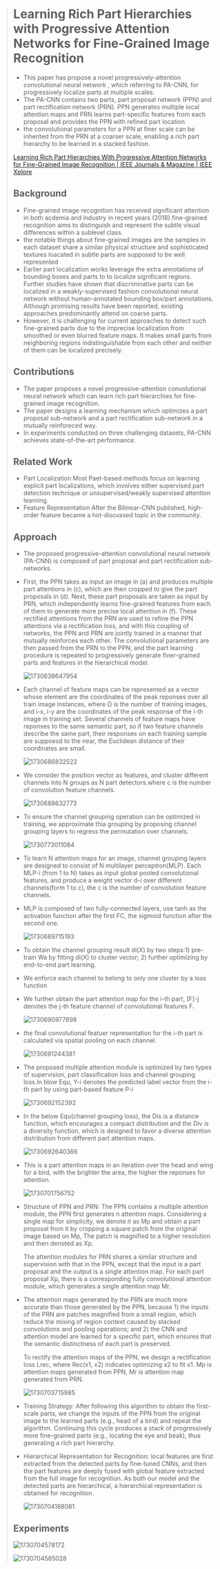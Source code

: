 > # Learning Rich Part Hierarchies with Progressive Attention Networks for Fine-Grained Image Recognition
>
> * This paper has propose a novel progressively-attention convolutional neural network , which referring  to PA-CNN, for progressively localize parts at multiple scales.
> * The PA-CNN contains two parts, part proposal network (PPN) and part  rectification network (PRN). PPN generates multiple local attention maps and PRN learns part-specific features from each proposal and provides the PPN with refined part location
> * the convolutional parameters for a PPN at finer scale can be inherited from the PRN at a coarser scale, enabling a rich part hierarchy to be  learned in a stacked fashion.
>
> [Learning Rich Part Hierarchies With Progressive Attention Networks for Fine-Grained Image Recognition | IEEE Journals & Magazine | IEEE Xplore](https://ieeexplore.ieee.org/abstract/document/8737007)
>
> ## Background
>
> * Fine-grained image recognition has received significant attention in both acdemia and industry in recent years (2018).fine-grained recognition aims to distinguish and represent the subtle visual differences within a sublevel class.
> * the notable things about fine-grained images are the samples in each dataset share a similar physical structure and sophisticated textures loacated in subtle parts are supposed to be well represented
> * Earlier part localization works leverage the extra annotations of bounding boxes and parts to to localize significant regions. Further studies have shown that discriminative parts can be localized in a weakly-supervised fashion convolutional neural network without human-annotated bounding box/part annotations. Although promising results have been reported, existing approaches predominantly attend on coarse parts.
> * However, it is challenging for current approaches to detect such fine-grained parts due to the imprecise localization from smoothed or even blurred feature maps. It makes small parts from neighboring regions indistinguishable from each other and neither of them can be localized precisely.
>
> ## Contributions
>
> * The paper proposes a novel progressive-attention convolutional neural network which can learn rich part hierarchies for fine-grained image recognition.
> * The paper designs a learning mechanism which optimizes a part proposal sub-network and a part rectification sub-network in a mutually reinforeced way.
> * In experiments conducted on three challenging datasets, PA-CNN achieves state-of-the-art performance.
>
> ## Related Work
>
> * Part Localization
>   Most Paet-based methods focus on learning explicit part localizations,  which involves either supervised part detection technique or unsupervised/weakly supervised attention learning.
> * Feature Representation
>   After the Bilinear-CNN published, high-order feature became a hot-discussed topic in the community.
>
> ## Approach
>
> * The proposed progressive-attention convolutional neural network (PA-CNN) is composed of part proposal and part rectification sub-networks.
> * First, the PPN takes as input an image in (a) and produces multiple part attentions in (c), which are then cropped to give the part proposals in (d). Next, these part proposals are taken as input by PRN, which independently learns fine-grained features from each of them to generate more precise local attention in (f). These rectified attentions from the PRN are used to refine the PPN attentions via a rectification loss, and with this coupling of networks, the PPN and PRN are jointly trained in a manner that mutually reinforces each other. The convolutional parameters are then passed from the PRN to the PPN, and the part learning procedure is repeated to progressively generate finer-grained parts and features in the hierarchical model.
>
>   ![1730638647954](images/Fine_Grained/1730638647954.png)
> * Each channel of feature maps can be represented as a vector whose element are the coordinates of the peak reponses over all train image instances, where Ω is the number of training images, and i-x, i-y are the coordinates of the peak response of the i-th image in training set. Several channels of feature maps have reponses to the same semantic part, so if two feature channels describe the same part, their responses on each training sample are suppoesd to the near, the Euclidean distance of their coordinates are small.
>
>   ![1730686832522](images/Fine_Grained/1730686832522.png)
> * We consider the position vector as features, and cluster different channels into N groups as N part detectors.where c is the number of convolution feature channels.
>
>   ![1730688632773](images/Fine_Grained/1730688632773.png)
> * To ensure the channel grouping operation can be optimized in training, we approximate thia grouping by proposing channel grouping layers to regress the permutation over channels.
>
>   ![1730773011084](images/Fine_Grained/1730773011084.png)
> * To learn N attention maps for an image, channel grouping layers are designed to consist of N multilayer perceptron(MLP). Each MLP-i (from 1 to N) takes as input global pooled convolutional features, and produce a weight vector d-i over different channels(form 1 to c), the c is the number of convolution feature channels.
> * MLP is composed of two fully-connected layers, use tanh as the activation function after the first FC, the sigmoid function after the second one.
>
>   ![1730689715193](images/Fine_Grained/1730689715193.png)
> * To obtain the channel grouping result di(X) by two steps:1) pre-train Wa by fitting di(X) to cluster vector; 2) further optimizing by end-to-end part learning.
> * We enforce each channel to belong to only one cluster by a loss function
> * We further obtain the part attention map for the i-th part, [F]-j denotes the j-th feature channel of convolutional features F.
>
>   ![1730690977898](images/Fine_Grained/1730690977898.png)
> * the final convolutional featuer representation for the i-th part is calculated via spatial pooling on each channel.
>
>   ![1730691244381](images/Fine_Grained/1730691244381.png)
> * The proposed multiple attention module is optimized by two types of supervision, part classification loss and channel grouping loss.In blow Equ, Y-i denotes the predicted label vector from the i-th part by using part-based feature P-i
>
>   ![1730692152392](images/Fine_Grained/1730692152392.png)
> * In the below Equ(channel grouping loss), the  Dis is a distance function, which encourages a compact distribution and the Div is a diversity function, which is designed to favor a diverse attention distribution from different part attention maps.
>
>   ![1730692640366](images/Fine_Grained/1730692640366.png)
> * This is a part attention maps in an iteration over the head and wing for a bird, with the brighter the area, the higher the reponses for attention.
>
>   ![1730701756752](images/Fine_Grained/1730701756752.png)
> * Structure of PPN and PRN: The PPN contains a multiple attention module, the PPN first generates n attention maps. Considering a single map for simplicity, we denote it as Mp and obtain a part proposal from it by cropping a square patch from the original image based on Mp, The patch is magnified to a higher resolution and then denoted as Xp.
>
>   The attention modules for PRN shares a similar structure and supervision with that in the PPN, except that the input is a part proposal and the output is a single attention map. For each part proposal Xp, there is a corresponding fully convolutional attention module, which generates a single attention map Mr.
> * The attention maps generated by the PRN are much more accurate than those generated by the PPN, because 1) the inputs of the PRN are patches magnified from a small region, which reduce the mixing of region context caused by stacked convolutions and pooling operations; and 2) the CNN and attention model are learned for a specific part, which ensures that the semantic distinctness of each part is preserved.
>
>   To rectify the attention maps of the PPN, we design a rectification loss Lrec, where Rec(x1, x2) indicates optimizing x2 to fit x1. Mp is attention maps generated from PPN, Mr is attention map generated from PRN.
>
>   ![1730703715985](images/Fine_Grained/1730703715985.png)
> * Training Strategy: After following this algorithm to obtain the first-scale parts, we change the inputs of the PPN from the original image to the learned parts (e.g., head of a bird) and repeat the algorithm. Continuing this cycle produces a stack of progressively more fine-grained parts (e.g., locating the eye and beak), thus generating a rich part hierarchy.
> * Hierarchical Representation for Recognition: local features are first extracted from the detected parts by fine-tuned CNNs, and then the part features are deeply fused with global feature extracted from the full image for recognition. As both our model and the detected parts are hierarchical, a hierarchical representation is obtained for recognition.
>
>   ![1730704188081](images/Fine_Grained/1730704188081.png)
>
> ## Experiments
>
> ![1730704578172](images/Fine_Grained/1730704578172.png)
>
> ![1730704585028](images/Fine_Grained/1730704585028.png)
